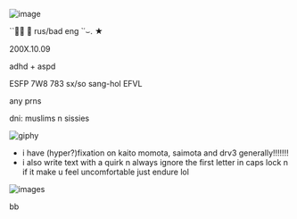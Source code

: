 
![image](https://github.com/user-attachments/assets/8f49530f-6c5a-4444-9e2d-e293e1149983)



``✶⃘  𝆭 rus/bad eng `῾⌣. ★


200X.10.09


adhd + aspd


ESFP 7W8 783 sx/so sang-hol EFVL


any prns


dni: muslims n sissies



![giphy](https://github.com/user-attachments/assets/8d01b7ab-8ab4-4ae2-9d84-21cf896c25d9)




- i have (hyper?)fixation on kaito momota, saimota and drv3 generally!!!!!!!
- i also write text with a quirk n always ignore the first letter in caps lock n if it make u feel uncomfortable just endure lol



![images](https://github.com/user-attachments/assets/0d6e7c18-2860-48a9-a3f0-0f8fc682b1cb)


bb 
